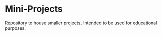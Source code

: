 # Mini-Projects
Repository to house smaller projects. Intended to be used for educational purposes.

